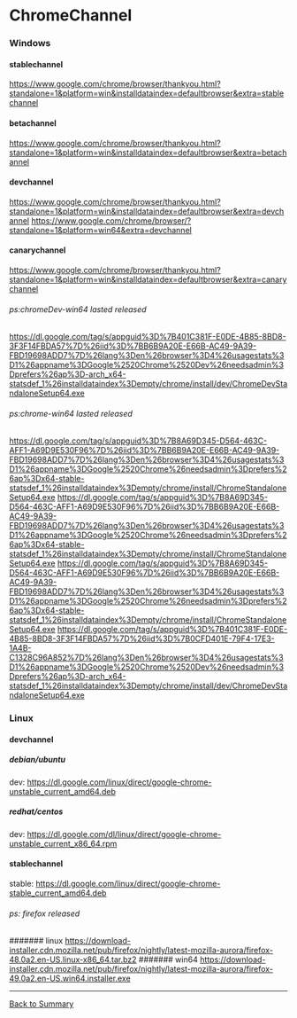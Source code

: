 # ChromeChannel

### Windows

#### stablechannel
https://www.google.com/chrome/browser/thankyou.html?standalone=1&platform=win&installdataindex=defaultbrowser&extra=stablechannel

#### betachannel
https://www.google.com/chrome/browser/thankyou.html?standalone=1&platform=win&installdataindex=defaultbrowser&extra=betachannel

#### devchannel
https://www.google.com/chrome/browser/thankyou.html?standalone=1&platform=win&installdataindex=defaultbrowser&extra=devchannel
https://www.google.com/chrome/browser/?standalone=1&platform=win64&extra=devchannel

#### canarychannel
https://www.google.com/chrome/browser/thankyou.html?standalone=1&platform=win&installdataindex=defaultbrowser&extra=canarychannel

###### ps:chromeDev-win64 lasted released
https://dl.google.com/tag/s/appguid%3D%7B401C381F-E0DE-4B85-8BD8-3F3F14FBDA57%7D%26iid%3D%7BB6B9A20E-E66B-AC49-9A39-FBD19698ADD7%7D%26lang%3Den%26browser%3D4%26usagestats%3D1%26appname%3DGoogle%2520Chrome%2520Dev%26needsadmin%3Dprefers%26ap%3D-arch_x64-statsdef_1%26installdataindex%3Dempty/chrome/install/dev/ChromeDevStandaloneSetup64.exe

###### ps:chrome-win64 lasted released
https://dl.google.com/tag/s/appguid%3D%7B8A69D345-D564-463C-AFF1-A69D9E530F96%7D%26iid%3D%7BB6B9A20E-E66B-AC49-9A39-FBD19698ADD7%7D%26lang%3Den%26browser%3D4%26usagestats%3D1%26appname%3DGoogle%2520Chrome%26needsadmin%3Dprefers%26ap%3Dx64-stable-statsdef_1%26installdataindex%3Dempty/chrome/install/ChromeStandaloneSetup64.exe
https://dl.google.com/tag/s/appguid%3D%7B8A69D345-D564-463C-AFF1-A69D9E530F96%7D%26iid%3D%7BB6B9A20E-E66B-AC49-9A39-FBD19698ADD7%7D%26lang%3Den%26browser%3D4%26usagestats%3D1%26appname%3DGoogle%2520Chrome%26needsadmin%3Dprefers%26ap%3Dx64-stable-statsdef_1%26installdataindex%3Dempty/chrome/install/ChromeStandaloneSetup64.exe
https://dl.google.com/tag/s/appguid%3D%7B8A69D345-D564-463C-AFF1-A69D9E530F96%7D%26iid%3D%7BB6B9A20E-E66B-AC49-9A39-FBD19698ADD7%7D%26lang%3Den%26browser%3D4%26usagestats%3D1%26appname%3DGoogle%2520Chrome%26needsadmin%3Dprefers%26ap%3Dx64-stable-statsdef_1%26installdataindex%3Dempty/chrome/install/ChromeStandaloneSetup64.exe
https://dl.google.com/tag/s/appguid%3D%7B401C381F-E0DE-4B85-8BD8-3F3F14FBDA57%7D%26iid%3D%7B0CFD401E-79F4-17E3-1A4B-C1328C96A852%7D%26lang%3Den%26browser%3D4%26usagestats%3D1%26appname%3DGoogle%2520Chrome%2520Dev%26needsadmin%3Dprefers%26ap%3D-arch_x64-statsdef_1%26installdataindex%3Dempty/chrome/install/dev/ChromeDevStandaloneSetup64.exe

### Linux

#### devchannel
##### debian/ubuntu
dev:	https://dl.google.com/linux/direct/google-chrome-unstable_current_amd64.deb
##### redhat/centos
dev:  https://dl.google.com/dl/linux/direct/google-chrome-unstable_current_x86_64.rpm


#### stablechannel
stable:	https://dl.google.com/linux/direct/google-chrome-stable_current_amd64.deb

###### ps: firefox released

####### linux
https://download-installer.cdn.mozilla.net/pub/firefox/nightly/latest-mozilla-aurora/firefox-48.0a2.en-US.linux-x86_64.tar.bz2
####### win64
https://download-installer.cdn.mozilla.net/pub/firefox/nightly/latest-mozilla-aurora/firefox-49.0a2.en-US.win64.installer.exe


----

[Back to Summary](/README.md)
